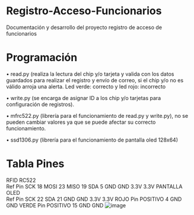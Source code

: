 # Registro-Acceso-Funcionarios
Documentación y desarrollo del proyecto registro de acceso de funcionarios

#  Programación
• read.py (realiza la lectura del chip y/o tarjeta y valida con los datos guardados para realizar el registro y envío de correo, si el chip y/o no es válido arroja una alerta. Led verde: correcto y led rojo: incorrecto

•	write.py (se encarga de asignar ID a los chip y/o tarjetas para configuración de registros).

•	mfrc522.py (librería para el funcionamiento de read.py y write.py), no se pueden cambiar valores ya que se puede afectar su correcto funcionamiento.

•	ssd1306.py (librería para el funcionamiento de pantalla oled 128x64)

# Tabla Pines

RFID RC522	
Ref	Pin
SCK	18
MOSI	23
MISO	19
SDA	5
GND	GND
3.3V	3.3V
PANTALLA OLED	
Ref	Pin
SCK	22
SDA	21
GND	GND
3.3V	3.3V
ROJO	Pin
POSITIVO	4
GND	GND
VERDE	Pin
POSITIVO	15
GND	GND
![image](https://user-images.githubusercontent.com/98502050/151281183-ea081bc8-647a-4627-9c80-72cca6b3458f.png)


